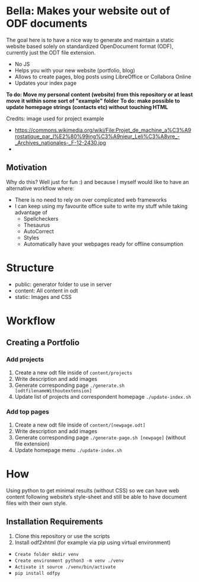 ﻿# Bella: Makes your website out of ODF documents
The goal here is to have a nice way to generate and maintain a static website based solely on standardized OpenDocument format (ODF), currently just the ODT file extension.

* No JS
* Helps you with your new website (portfolio, blog)
* Allows to create pages, blog posts using LibreOffice or Collabora Online
* Updates your index page 

**To do: Move my personal content (website) from this repository or at least move it within some sort of "example" folder**
**To do: make possible to update homepage strings (contacts etc) without touching HTML**

Credits: image used for project example
* https://commons.wikimedia.org/wiki/File:Projet_de_machine_a%C3%A9rostatique_par_l%E2%80%99ing%C3%A9nieur_Leli%C3%A8vre_-_Archives_nationales-_F-12-2430.jpg
* 

## Motivation
Why do this? Well just for fun :) and because I myself would like to have an alternative workflow where:
* There is no need to rely on over complicated web frameworks
* I can keep using my favourite office suite to write my stuff while taking advantage of
  * Spellcheckers 
  * Thesaurus
  * AutoCorrect
  * Styles
  * Automatically have your webpages ready for offline consumption

# Structure
* public: generator folder to use in server 
* content: All content in odt
* static: Images and CSS


# Workflow
## Creating a Portfolio
### Add projects
1. Create a new odt file inside of `content/projects`
2. Write description and add images
3. Generate corresponding page `./generate.sh [odtfilenameWithoutextension]`
4. Update list of projects and correspondent homepage `./update-index.sh `

### Add top pages
1. Create a new odt file inside of `content/[newpage.odt]`
2. Write description and add images
3. Generate corresponding page `./generate-page.sh [newpage]` (without file extension)
4. Update homepage menu `./update-index.sh `

# How
Using python to get minimal results (without CSS) so we can have web content following website’s style-sheet and still be able to have document files with their own style.

## Installation Requirements 
1. Clone this repository or use the scripts
2. Install odf2xhtml (for example via pip using virtual environment)
* ``Create folder mkdir venv``
* ``Create environment python3 -m venv ./venv``
* ``Activate it source ./venv/bin/activate``
*  ``pip install odfpy``
  
